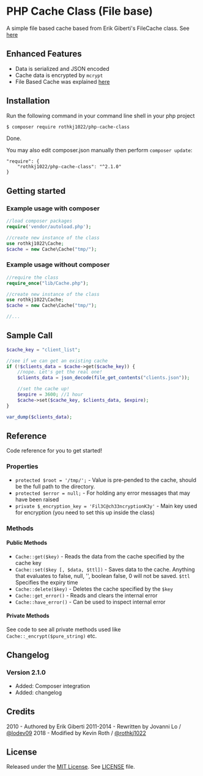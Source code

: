PHP Cache Class (File base)
============================
A simple file based cache based from Erik Giberti's FileCache class. See [here](http://af-design.com/blog/2010/07/30/simple-file-based-caching-in-php/)

## Enhanced Features

* Data is serialized and JSON encoded
* Cache data is encrypted by `mcrypt`
* File Based Cache was explained [here](http://af-design.com/blog/2010/07/30/simple-file-based-caching-in-php/)

## Installation

Run the following command in your command line shell in your php project

```sh
$ composer require rothkj1022/php-cache-class
```

Done.

You may also edit composer.json manually then perform ```composer update```:

```
"require": {
    "rothkj1022/php-cache-class": "^2.1.0"
}
```

## Getting started

### Example usage with composer

```php
//load composer packages
require('vendor/autoload.php');

//create new instance of the class
use rothkj1022\Cache;
$cache = new Cache\Cache("tmp/");
```

### Example usage without composer

```php
//require the class
require_once("lib/Cache.php");

//create new instance of the class
use rothkj1022\Cache;
$cache = new Cache\Cache("tmp/");

//...
```

## Sample Call

```php
$cache_key = "client_list";

//see if we can get an existing cache
if (!$clients_data = $cache->get($cache_key)) {
    //nope. Let's get the real one!
    $clients_data = json_decode(file_get_contents("clients.json"));

    //set the cache up!
    $expire = 3600; //1 hour
    $cache->set($cache_key, $clients_data, $expire);
}

var_dump($clients_data);
```

## Reference

Code reference for you to get started!

### Properties

* `protected $root = '/tmp/';` - Value is pre-pended to the cache, should be the full path to the directory.
* `protected $error = null;` - For holding any error messages that may have been raised
* `private $_encryption_key = 'Fil3C@ch33ncryptionK3y'` - Main key used for encryption (you need to set this up inside the class)

### Methods

#### Public Methods

* `Cache::get($key)` - Reads the data from the cache specified by the cache key
* `Cache::set($key [, $data, $ttl])` - Saves data to the cache. Anything that evaluates to false, null, '', boolean false, 0 will not be saved. `$ttl` Specifies the expiry time
* `Cache::delete($key)` - Deletes the cache specified by the `$key`
* `Cache::get_error()` - Reads and clears the internal error
* `Cache::have_error()` - Can be used to inspect internal error

#### Private Methods

See code to see all private methods used like `Cache::_encrypt($pure_string)` etc.

## Changelog

### Version 2.1.0

* Added: Composer integration
* Added: changelog

## Credits

2010 - Authored by Erik Giberti
2011-2014 - Rewritten by Jovanni Lo / [@lodev09](https://twitter.com/lodev09)
2018 - Modified by Kevin Roth / [@rothkj1022](https://twitter.com/rothkj1022)

## License

Released under the [MIT License](http://opensource.org/licenses/MIT).
See [LICENSE](LICENSE) file.
